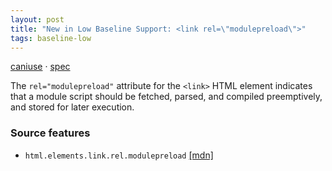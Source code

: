 ```yaml
---
layout: post
title: "New in Low Baseline Support: <link rel=\"modulepreload\">"
tags: baseline-low
---
```


[caniuse](https://caniuse.com/?search=modulepreload) · [spec](https://html.spec.whatwg.org/multipage/links.html#link-type-modulepreload)

The `rel="modulepreload"` attribute for the `<link>` HTML element indicates that a module script should be fetched, parsed, and compiled preemptively, and stored for later execution.

### Source features

- ``html.elements.link.rel.modulepreload`` [[mdn]](https://developer.mozilla.org/en-US/search?q=html.elements.link.rel.modulepreload)
